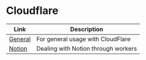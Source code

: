# Cloudflare

| Link | Description |
| --- | --- |
| [General](General.md) | For general usage with CloudFlare |
| [Notion](Notion.md) | Dealing with Notion through workers |